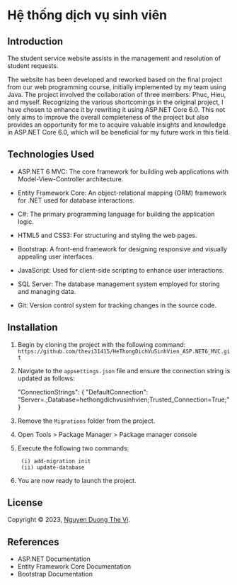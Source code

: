 # Hệ thống dịch vụ sinh viên
## Introduction
The student service website assists in the management and resolution of student requests.

The website has been developed and reworked based on the final project from our web programming course, initially implemented by my team using Java. The project involved the collaboration of three members: Phuc, Hieu, and myself. Recognizing the various shortcomings in the original project, I have chosen to enhance it by rewriting it using ASP.NET Core 6.0. This not only aims to improve the overall completeness of the project but also provides an opportunity for me to acquire valuable insights and knowledge in ASP.NET Core 6.0, which will be beneficial for my future work in this field.

## Technologies Used
- ASP.NET 6 MVC: The core framework for building web applications with Model-View-Controller architecture.

- Entity Framework Core: An object-relational mapping (ORM) framework for .NET used for database interactions.

- C#: The primary programming language for building the application logic.

- HTML5 and CSS3: For structuring and styling the web pages.

- Bootstrap: A front-end framework for designing responsive and visually appealing user interfaces.

- JavaScript: Used for client-side scripting to enhance user interactions.

- SQL Server: The database management system employed for storing and managing data.

- Git: Version control system for tracking changes in the source code.

## Installation
1. Begin by cloning the project with the following command:
   `https://github.com/thevi31415/HeThongDichVuSinhVien_ASP.NET6_MVC.git`
2. Navigate to the  `appsettings.json` file and ensure the connection string is updated as follows:

   "ConnectionStrings": {
     "DefaultConnection": "Server=.;Database=hethongdichvusinhvien;Trusted_Connection=True;"
   }

3. Remove the  `Migrations` folder from the project.
4. Open Tools > Package Manager > Package manager console
5. Execute the following two commands:
    ```
     (i) add-migration init
     (ii) update-database
     ````
6. You are now ready to launch the project.

## License

Copyright © 2023, [Nguyen Duong The Vi](https://github.com/thevi31415).
## References
- ASP.NET Documentation
- Entity Framework Core Documentation
- Bootstrap Documentation
